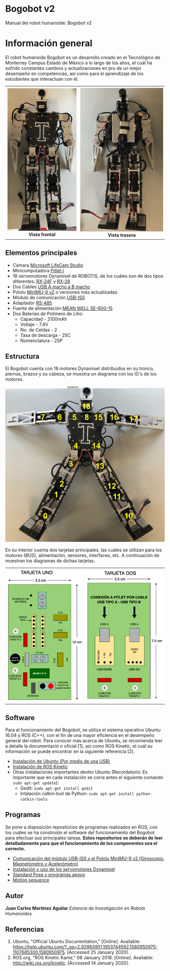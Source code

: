 # Bogobot v2
Manual del robot humanoide: Bogobot v2

# Información general
El robot humanoide Bogobot es un desarrollo creado en el Tecnológico de Monterrey Campus Estado de México a lo largo de los años, el cuál ha sufrido constantes cambios y actualizaciones en pro de un mejor desempeño en competencias, así como para el aprendizaje de los estudiantes que interactuan con él.

<div id="image-table">
    <table>
	    <tr>	
    	    <td align="center" valign="center" style="padding:5px">
        	    <img width="98%" src="Anexos/Frontal.jpeg">
		    <br />
		    <b>Vista frontal</b>
      	    </td>
            <td align="center" valign="center" style="padding:5px">
            	<img width="100%" src="Anexos/Trasera.jpeg">
		<br />
		    <b>Vista trasera</b>
             </td>
        </tr>
    </table>
</div>

## Elementos principales
  * Cámara [Microsoft LifeCam Studio](https://www.microsoft.com/accessories/es-es/products/webcams/lifecam-studio/q2f-00009)
  * Minicomputadora [Fitlet-i](https://www.fit-pc.com/web/products/fitlet/fitlet-i/)
  * 18 servomotores Dynamixel de ROBOTIS, de los cuáles son de dos tipos diferentes: [RX-24F](http://emanual.robotis.com/docs/en/dxl/rx/rx-24f/) y [RX-28](http://emanual.robotis.com/docs/en/dxl/rx/rx-28/)
  * Dos Cables [USB A macho a B macho](https://www.trossenrobotics.com/store/p/6611-USB-A-Male-to-B-Male-6ft-Cable.aspx)
  * Pololu [MinIMU-9 v2](https://www.pololu.com/product/1268) o versiones más actualizadas.
  * Módulo de comunicación [USB-ISS](https://www.robot-electronics.co.uk/htm/usb_iss_tech.htm)
  * Adaptador [RS-485](http://www.robot-electronics.co.uk/htm/usb_rs485_tech.htm)
  * Fuente de alimentación [MEAN WELL SE-600-15](https://www.meanwell.com/webapp/product/search.aspx?prod=SE-600)
  * Dos Baterias de Polímero de Litio:
    * Capacidad - 2100mAh
    * Voltaje - 7.4V
    * No. de Celdas - 2
    * Tasa de descarga - 25C
    * Nomenclatura - 2SP

## Estructura
El Bogobot cuenta con 18 motores Dynamixel distribuidos en su tronco, piernas, brazos y su cabeza, se muestra un diagrama con los ID's de los motores.

<p align="center">
  <img width="650" length="250" src="Anexos/MotoresDiag.jpeg">
</p>

En su interior cuenta dos tarjetas principales, las cuáles se utilizan para los motores (BUS), alimentación, sensores, interfaces, etc. A continuación de muestran los diagramas de dichas tarjetas.

<div id="image-table">
    <table>
	    <tr>	
    	    <td align="center" valign="center" style="padding:5px">
        	<img src="Anexos/tarjeta_uno.png">
      	    </td>
            <td align="center" valign="center" style="padding:5px">
            	<img src="Anexos/tarjeta_dos.png">
             </td>
        </tr>
    </table>
</div>



## Software
Para el funcionamiento del Bogobot, se utiliza el sistema operativo Ubuntu 16.04 y ROS (C++), con el fin de una mayor eficiencia en el desempeño general del robot. Para conocer más acerca de Ubuntu, se recomienda leer a detalle la documentació
n oficial [1], así como ROS Kinetic, el cuál su información se puede encontrar en la siguiente referencia [2].

* [Instalación de Ubuntu (Por medio de una USB)](https://ubuntu.com/tutorials/tutorial-install-ubuntu-desktop-1604#1-overview)
* [Instalación de ROS Kinetic](http://wiki.ros.org/kinetic/Installation/Ubuntu)
* Otras instalaciones importantes dentro Ubuntu (Recordatorio: Es importante que en cada instalación se corra antes el siguiente comando `sudo apt-get update`):
	* Gedit: `sudo apt-get install gedit`
	* Intalación catkin‐tool de Python: `sudo apt-get install python-catkin-tools`

## Programas
Se pone a disposición repositorios de programas realizados en ROS, con los cuáles se ha construido el software del funcionamiento del Bogobot para efectuar sus principales tareas. **Estos repositorios se deberán de leer detalladamente para que el funcionamiento de los componentes sea el correcto.**

* [Comunicación del módulo USB-ISS y el Pololu MinIMU-9 v2 (Giroscopio, Magnetómetro y Acelerómetro)](https://github.com/JuanCarlos-MA/USB-ISS_minimu9_and_buttons)
* [Instalación y uso de los servomotores Dynamixel](https://github.com/aaceves/example_dynamixel)
* [Standard Pose y programas apoyo](https://github.com/JuanCarlos-MA/dymaxiel_rx28_rx24_bogobot)
* [Motion sequence](https://github.com/JuanCarlos-MA/sequence_move_dynamixel)

## Autor

**Juan Carlos Martínez Aguilar** *Estancia de Investigación en Robots Humanoides*

## Referencias
1. Ubuntu, "Official Ubuntu Documentation," [Online]. Available: https://help.ubuntu.com/?_ga=2.92983901.1953744592.1580950975-1107685300.1580950975. [Accessed 25 January 2020].
2. ROS.org, "ROS Kinetic Kame," 08 January 2018. [Online]. Available: http://wiki.ros.org/kinetic. [Accessed 14 January 2020].
